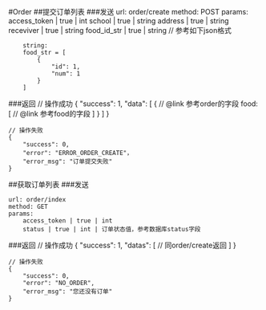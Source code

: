 #Order
##提交订单列表
###发送
	url: order/create
	method: POST
	params:
		access_token | true | int
		school | true | string
		address | true | string
		receviver | true | string
		food_id_str | true | string  // 参考如下json格式

		string:
		food_str = [
			{
				"id": 1,
				"num": 1
			}
		]

###返回
	// 操作成功
	{
		"success": 1,
		"data": [
			{
				// @link 参考order的字段
				food: [
					// @link 参考food的字段
				]
			}
		]
	}
	
	// 操作失败
	{
		"success": 0,
		"error": "ERROR_ORDER_CREATE"，
		"error_msg": "订单提交失败"
	}
		


##获取订单列表
###发送
	
	url: order/index
	method: GET
	params:
		access_token | true | int
		status | true | int | 订单状态值，参考数据库status字段

###返回
	// 操作成功
	{
		"success": 1,
		"datas": [
			// 同order/create返回
		]
	}

	// 操作失败
	{
		"success": 0,
		"error": "NO_ORDER",
		"error_msg": "您还没有订单"
	}


